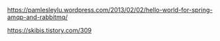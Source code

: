 https://pamlesleylu.wordpress.com/2013/02/02/hello-world-for-spring-amqp-and-rabbitmq/

https://skibis.tistory.com/309